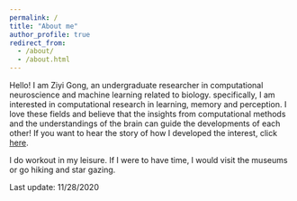 ```yaml
---
permalink: /
title: "About me"
author_profile: true
redirect_from:
  - /about/
  - /about.html
---
```


Hello! I am Ziyi Gong, an undergraduate researcher in computational neuroscience and machine learning related to biology. specifically, I am interested in computational research in learning, memory and perception. I love these fields and believe that the insights from computational methods and the understandings of the brain can guide the developments of each other! If you want to hear the story of how I developed the interest, click [here](https://gongziyida.github.io/story/).

I do workout in my leisure. If I were to have time, I would visit the museums or go hiking and star gazing.  

Last update: 11/28/2020
